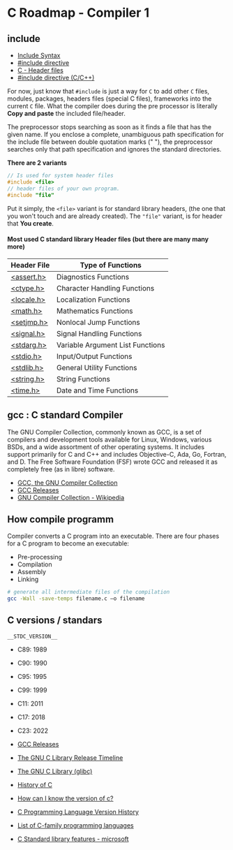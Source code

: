 C Roadmap - Compiler 1
======================

include 
-------

- [Include Syntax](https://gcc.gnu.org/onlinedocs/cpp/Include-Syntax.html)
- [#include directive](https://www.techonthenet.com/c_language/directives/include.php)
- [C - Header files](https://www.tutorialspoint.com/cprogramming/c_header_files.htm)
- [#include directive (C/C++)](https://learn.microsoft.com/en-us/cpp/preprocessor/hash-include-directive-c-cpp?view=msvc-170)

For now, just know that `#include` is just a way for `C` to add other `C` files, modules, packages, headers files (special C files), frameworks into the 
current `C` file. What the compiler does during the pre processor is literally **Copy and paste** the included file/header.

The preprocessor stops searching as soon as it finds a file that has the given name. If you enclose a complete, unambiguous path specification for the include file between double quotation marks (" "), the preprocessor searches only that path specification and ignores the standard directories.

**There are 2 variants**

```c
// Is used for system header files
#include <file>
// header files of your own program.
#include "file"

```

Put it simply, the `<file>` variant is for standard library headers, (the one that you won't touch and are already created).
The `"file"` variant, is for header that **You create**.


#### Most used C standard library Header files (but there are many many more)

<table class="std_table">
    <thead>
    <tr>
      <th>Header File</th>
      <th>Type of Functions</th>
    </tr>
    </thead>
    <tbody>
    <tr>
      <td><a href="/c_language/standard_library_functions/assert_h/index.php">&lt;assert.h&gt;</a></td>
      <td>Diagnostics Functions</td>
    </tr>
    <tr>
      <td><a href="/c_language/standard_library_functions/ctype_h/index.php">&lt;ctype.h&gt;</a></td>
      <td>Character Handling Functions</td>
    </tr>
    <tr>
      <td><a href="/c_language/standard_library_functions/locale_h/index.php">&lt;locale.h&gt;</a></td>
      <td>Localization Functions</td>
    </tr>
    <tr>
      <td><a href="/c_language/standard_library_functions/math_h/index.php">&lt;math.h&gt;</a></td>
      <td>Mathematics Functions</td>
    </tr>
    <tr>
      <td><a href="/c_language/standard_library_functions/setjmp_h/index.php">&lt;setjmp.h&gt;</a></td>
      <td>Nonlocal Jump Functions</td>
    </tr>
    <tr>
      <td><a href="/c_language/standard_library_functions/signal_h/index.php">&lt;signal.h&gt;</a></td>
      <td>Signal Handling Functions</td>
    </tr>
    <tr>
      <td><a href="/c_language/standard_library_functions/stdarg_h/index.php">&lt;stdarg.h&gt;</a></td>
      <td>Variable Argument List Functions</td>
    </tr>
    <tr>
      <td><a href="/c_language/standard_library_functions/stdio_h/index.php">&lt;stdio.h&gt;</a></td>
      <td>Input/Output Functions</td>
    </tr>
    <tr>
      <td><a href="/c_language/standard_library_functions/stdlib_h/index.php">&lt;stdlib.h&gt;</a></td>
      <td>General Utility Functions</td>
    </tr>
    <tr>
      <td><a href="/c_language/standard_library_functions/string_h/index.php">&lt;string.h&gt;</a></td>
      <td>String Functions</td>
    </tr>
    <tr>
      <td><a href="/c_language/standard_library_functions/time_h/index.php">&lt;time.h&gt;</a></td>
      <td>Date and Time Functions</td>
    </tr>
    </tbody>
  </table>


gcc : C standard Compiler
-------------------------

The GNU Compiler Collection, commonly known as GCC, is a set of compilers and development tools available for Linux, Windows, various BSDs, and a wide assortment of other operating systems. It includes support primarily for C and C++ and includes Objective-C, Ada, Go, Fortran, and D. The Free Software Foundation (FSF) wrote GCC and released it as completely free (as in libre) software.

- [GCC, the GNU Compiler Collection](https://gcc.gnu.org/)
- [GCC Releases](https://gcc.gnu.org/releases.html)
- [GNU Compiler Collection - Wikipedia](https://en.wikipedia.org/wiki/GNU_Compiler_Collection)


How compile programm
--------------------


Compiler converts a C program into an executable. There are four phases for a C program to become an executable: 

- Pre-processing
- Compilation
- Assembly
- Linking

```bash 
# generate all intermediate files of the compilation
gcc -Wall -save-temps filename.c –o filename 

```



C versions / standars
---------------------

```
__STDC_VERSION__
```

- C89: 1989
- C90: 1990
- C95: 1995
- C99: 1999
- C11: 2011
- C17: 2018
- C23: 2022


- [GCC Releases](https://gcc.gnu.org/releases.html)
- [The GNU C Library Release Timeline](https://sourceware.org/glibc/wiki/Glibc%20Timeline)
- [The GNU C Library (glibc)](https://www.gnu.org/software/libc/)
- [History of C](https://en.cppreference.com/w/c/language/history)


- [How can I know the version of c?](https://stackoverflow.com/questions/36662063/how-can-i-know-the-version-of-c)
- [C Programming Language Version History](https://developerinsider.co/c-programming-language-version-history/)
- [List of C-family programming languages](https://en.wikipedia.org/wiki/List_of_C-family_programming_languages)
- [C Standard library features - microsoft](https://learn.microsoft.com/en-us/cpp/overview/visual-cpp-language-conformance?view=msvc-170#c-standard-library-features-1)





